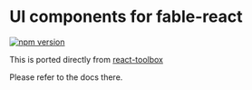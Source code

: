 UI components for fable-react
=======

[![npm version](https://badge.fury.io/js/fable-elmish.svg)](https://badge.fury.io/js/fable-elmish)

This is ported directly from [react-toolbox](http://react-toolbox.com/)

Please refer to the docs there.